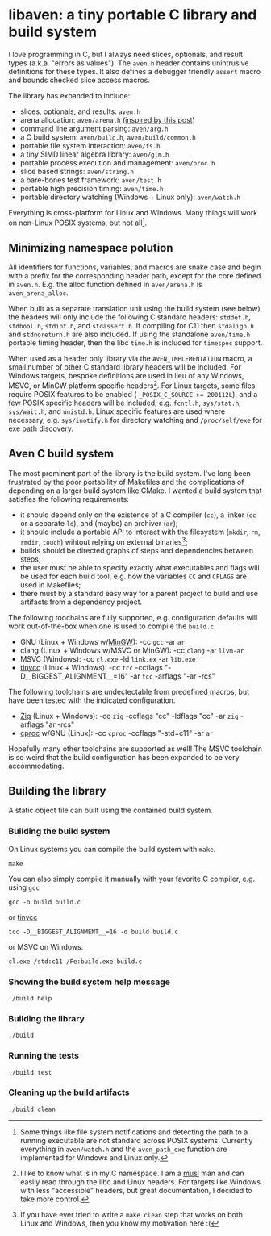 # libaven: a tiny portable C library and build system

I love programming in C, but I always need slices, optionals, and
result types (a.k.a. "errors as values").
The `aven.h` header contains unintrusive definitions for these types.
It also defines a debugger friendly `assert` macro and bounds checked slice
access macros.

The library has expanded to include:

 - slices, optionals, and results: `aven.h`
 - arena allocation: `aven/arena.h` ([inspired by this post][2])
 - command line argument parsing: `aven/arg.h`
 - a C build system: `aven/build.h`, `aven/build/common.h`
 - portable file system interaction: `aven/fs.h`
 - a tiny SIMD linear algebra library: `aven/glm.h`
 - portable process execution and management: `aven/proc.h`
 - slice based strings: `aven/string.h`
 - a bare-bones test framework: `aven/test.h`
 - portable high precision timing: `aven/time.h`
 - portable directory watching (Windows + Linux only): `aven/watch.h`

Everything is cross-platform for Linux and Windows. Many things will work
on non-Linux POSIX systems, but not all[^1].

## Minimizing namespace polution

All identifiers for functions, variables, and macros are snake case
and begin with a prefix for the corresponding header path, except for the
core defined in `aven.h`. E.g. the alloc function defined in `aven/arena.h` is
`aven_arena_alloc`.

When built as a separate translation unit using the build system (see below),
the headers will only include the following C standard headers:
`stddef.h`, `stdbool.h`, `stdint.h`, and `stdassert.h`.
If compiling for C11 then `stdalign.h` and `stdnoreturn.h` are also included.
If using the standalone `aven/time.h` portable timing header, then the libc
`time.h` is included for `timespec` support.

When used as a header only library via the `AVEN_IMPLEMENTATION` macro,
a small number of other C standard library headers will be included.
For Windows targets, bespoke definitions are used in lieu of
any Windows, MSVC, or MinGW platform specific headers[^3].
For Linux targets, some files require POSIX features to be enabled
( `_POSIX_C_SOURCE >= 200112L`), and a few POSIX specific headers will be included,
e.g. `fcntl.h`, `sys/stat.h`, `sys/wait.h`, and `unistd.h`. Linux
specific features are used where necessary, e.g. `sys/inotify.h` for directory
watching and `/proc/self/exe` for exe path discovery.

## Aven C build system

The most prominent part of the library is the build system. I've long been
frustrated by the poor portability of Makefiles and the complications of
depending on a larger build system like CMake. I wanted a build system
that satisfies the following requirements:

 - it should depend only on the existence of a C compiler (`cc`), a linker
   (`cc` or a separate `ld`), and (maybe) an archiver (`ar`);
 - it should include a portable API to interact with the filesystem
   (`mkdir`, `rm`, `rmdir`, `touch`) wihtout relying on external binaries[^2];
 - builds should be directed graphs of steps and dependencies between steps;
 - the user must be able to specify exactly what executables and flags will
   be used for each build tool, e.g. how the variables `CC` and `CFLAGS` are
   used in Makefiles;
 - there must by a standard easy way for a parent project to build and use
   artifacts from a dependency project.

The following toochains are fully supported, e.g. configuration
defaults will work out-of-the-box when one is used to compile the `build.c`. 

 - GNU (Linux + Windows w/[MinGW][3]): -cc `gcc` -ar `ar`
 - clang (Linux + Windows w/MSVC or MinGW): -cc `clang` -ar `llvm-ar`
 - MSVC (Windows): -cc `cl.exe` -ld `link.ex` -ar `lib.exe`
 - [tinycc][5] (Linux + Windows): -cc `tcc` -ccflags
   "-D\_\_BIGGEST\_ALIGNMENT\_\_=16" -ar `tcc` -arflags "-ar -rcs"

The following toolchains are undectectable from predefined macros, but have
been tested with the indicated configuration.

 - [Zig][1] (Linux + Windows): -cc `zig` -ccflags "cc" -ldflags "cc" -ar `zig`
   -arflags "ar -rcs"
 - [cproc][4] w/GNU (Linux): -cc `cproc` -ccflags "-std=c11" -ar `ar`

Hopefully many other toolchains are supported as well! The MSVC
toolchain is so weird that the build configuration has been expanded to be
very accommodating.

## Building the library

A static object file can built using the contained build system.  

### Building the build system

On Linux systems you can compile the build system with `make`.

```shell
make
```

You can also simply compile it manually with your favorite C compiler,
e.g. using `gcc`

```shell
gcc -o build build.c
```

or [tinycc][5]

```shell
tcc -D__BIGGEST_ALIGNMENT__=16 -o build build.c
```

or MSVC on Windows.

```shell
cl.exe /std:c11 /Fe:build.exe build.c
```

### Showing the build system help message

```shell
./build help
```

### Building the library

```shell
./build
```

### Running the tests

```shell
./build test
```

### Cleaning up the build artifacts

```shell
./build clean
```

[^1]: Some things like file system notifications and detecting the path to a
    running executable are not standard across
    POSIX systems. Currently everything in `aven/watch.h` and the
    `aven_path_exe` function are implemented
    for Windows and Linux only.

[^2]: If you have ever tried to write a `make clean` step that works
    on both Linux and Windows, then you know my motivation here :(

[^3]: I like to know what is in my C namespace. I am a [musl][6]
      man and can easliy read through the  libc and Linux headers.
      For targets like Windows with less "accessible" headers, but
      great documentation, I decided to take more control.

[1]: https://ziglang.org/
[2]: https://nullprogram.com/blog/2023/09/27/
[3]: https://www.mingw-w64.org/
[4]: https://sr.ht/~mcf/cproc/
[5]: https://repo.or.cz/w/tinycc.git
[6]: https://musl.libc.org/
